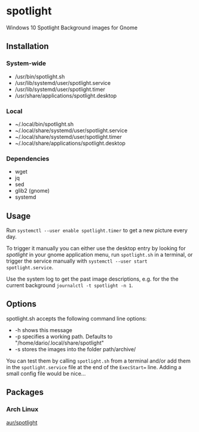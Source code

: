 # spotlight
Windows 10 Spotlight Background images for Gnome

## Installation
### System-wide
* /usr/bin/spotlight.sh
* /usr/lib/systemd/user/spotlight.service
* /usr/lib/systemd/user/spotlight.timer
* /usr/share/applications/spotlight.desktop
### Local
* ~/.local/bin/spotlight.sh
* ~/.local/share/systemd/user/spotlight.service
* ~/.local/share/systemd/user/spotlight.timer
* ~/.local/share/applications/spotlight.desktop
### Dependencies
* wget
* jq
* sed
* glib2 (gnome)
* systemd

## Usage
Run `systemctl --user enable spotlight.timer` to get a new picture every day.

To trigger it manually you can either use the desktop entry by looking for _spotlight_ in your gnome application menu, run `spotlight.sh` in a terminal, or trigger the service manually with `systemctl --user start spotlight.service`.

Use the system log to get the past image descriptions, e.g. for the the current background `journalctl -t spotlight -n 1`.

## Options

spotlight.sh accepts the following command line options:

 * -h shows this message
 * -p specifies a working path. Defaults to "/home/dario/.local/share/spotlight"
 * -s stores the images into the folder path/archive/

You can test them by calling `spotlight.sh` from a terminal and/or add them in the `spotlight.service` file at the end of the `ExecStart=` line. Adding a small config file would be nice...

## Packages
### Arch Linux
[aur/spotlight](https://aur.archlinux.org/packages/spotlight/)
